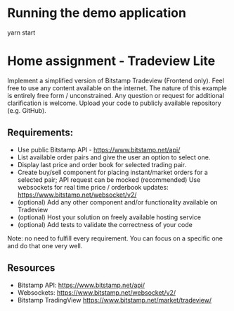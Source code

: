 # Running the demo application

yarn start

# Home assignment - Tradeview Lite

Implement a simplified version of Bitstamp Tradeview (Frontend only). Feel free to use any content available on the internet. The nature of this example is entirely free form / unconstrained. Any question or request for additional clarification is welcome.
Upload your code to publicly available repository (e.g. GitHub).

## Requirements:

- Use public Bitstamp API - https://www.bitstamp.net/api/
- List available order pairs and give the user an option to select one.
- Display last price and order book for selected trading pair.
- Create buy/sell component for placing instant/market orders for a selected pair; API request can be mocked
  (recommended) Use websockets for real time price / orderbook updates: https://www.bitstamp.net/websocket/v2/
- (optional) Add any other component and/or functionality available on Tradeview
- (optional) Host your solution on freely available hosting service
- (optional) Add tests to validate the correctness of your code

Note: no need to fulfill every requirement. You can focus on a specific one and do that one very well.

## Resources

- Bitstamp API: https://www.bitstamp.net/api/
- Websockets: https://www.bitstamp.net/websocket/v2/
- Bitstamp TradingView https://www.bitstamp.net/market/tradeview/
